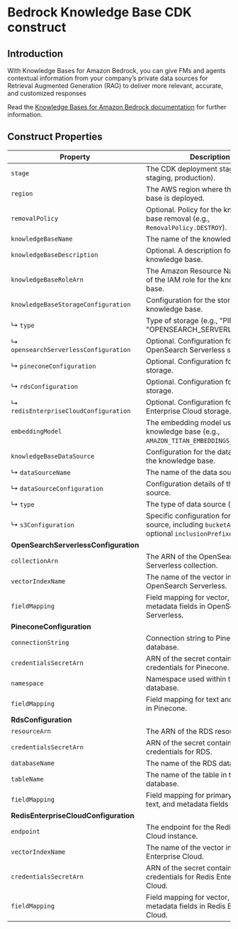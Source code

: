 # Bedrock Knowledge Base CDK construct

## Introduction

With Knowledge Bases for Amazon Bedrock, you can give FMs and agents contextual information from your company’s private data sources for Retrieval Augmented Generation (RAG) to deliver more relevant, accurate, and customized responses

Read the [Knowledge Bases for Amazon Bedrock documentation](https://aws.amazon.com/bedrock/knowledge-bases/) for further information.

## Construct Properties

| Property                              | Description                                                                                        |
| ------------------------------------- | -------------------------------------------------------------------------------------------------- |
| `stage`                               | The CDK deployment stage (e.g. dev, staging, production).                                                        |
| `region`                              | The AWS region where the knowledge base is deployed.                                               |
| `removalPolicy`                       | Optional. Policy for the knowledge base removal (e.g., `RemovalPolicy.DESTROY`).                   |
| `knowledgeBaseName`                   | The name of the knowledge base.                                                                    |
| `knowledgeBaseDescription`            | Optional. A description for the knowledge base.                                                    |
| `knowledgeBaseRoleArn`                | The Amazon Resource Name (ARN) of the IAM role for the knowledge base.                             |
| `knowledgeBaseStorageConfiguration`   | Configuration for the storage of the knowledge base.                                               |
| ↳ `type`                              | Type of storage (e.g., "PINECONE", "OPENSEARCH_SERVERLESS").                                       |
| ↳ `opensearchServerlessConfiguration` | Optional. Configuration for OpenSearch Serverless storage.                                         |
| ↳ `pineconeConfiguration`             | Optional. Configuration for Pinecone storage.                                                      |
| ↳ `rdsConfiguration`                  | Optional. Configuration for RDS storage.                                                           |
| ↳ `redisEnterpriseCloudConfiguration` | Optional. Configuration for Redis Enterprise Cloud storage.                                        |
| `embeddingModel`                      | The embedding model used for the knowledge base (e.g., `AMAZON_TITAN_EMBEDDINGS_G1_TEXT_V1`).      |
| `knowledgeBaseDataSource`             | Configuration for the data source of the knowledge base.                                           |
| ↳ `dataSourceName`                    | The name of the data source.                                                                       |
| ↳ `dataSourceConfiguration`           | Configuration details of the data source.                                                          |
| ↳ `type`                              | The type of data source (e.g., "S3").                                                              |
| ↳ `s3Configuration`                   | Specific configuration for S3 data source, including `bucketArn` and optional `inclusionPrefixes`. |
| **OpenSearchServerlessConfiguration** |                                                                                                    |
| `collectionArn`                       | The ARN of the OpenSearch Serverless collection.                                                   |
| `vectorIndexName`                     | The name of the vector index in OpenSearch Serverless.                                             |
| `fieldMapping`                        | Field mapping for vector, text, and metadata fields in OpenSearch Serverless.                      |
| **PineconeConfiguration**             |                                                                                                    |
| `connectionString`                    | Connection string to Pinecone database.                                                            |
| `credentialsSecretArn`                | ARN of the secret containing credentials for Pinecone.                                             |
| `namespace`                           | Namespace used within the Pinecone database.                                                       |
| `fieldMapping`                        | Field mapping for text and metadata in Pinecone.                                                   |
| **RdsConfiguration**                  |                                                                                                    |
| `resourceArn`                         | The ARN of the RDS resource.                                                                       |
| `credentialsSecretArn`                | ARN of the secret containing credentials for RDS.                                                  |
| `databaseName`                        | The name of the RDS database.                                                                      |
| `tableName`                           | The name of the table in the RDS database.                                                         |
| `fieldMapping`                        | Field mapping for primary key, vector, text, and metadata fields in RDS.                           |
| **RedisEnterpriseCloudConfiguration** |                                                                                                    |
| `endpoint`                            | The endpoint for the Redis Enterprise Cloud instance.                                              |
| `vectorIndexName`                     | The name of the vector index in Redis Enterprise Cloud.                                            |
| `credentialsSecretArn`                | ARN of the secret containing credentials for Redis Enterprise Cloud.                               |
| `fieldMapping`                        | Field mapping for vector, text, and metadata fields in Redis Enterprise Cloud.                     |
